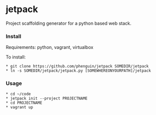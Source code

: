 jetpack
=======

Project scaffolding generator for a python based web stack.

### Install
Requirements: python, vagrant, virtualbox

To install:

    * git clone https://github.com/phenguin/jetpack SOMEDIR/jetpack
    * ln -s SOMEDIR/jetpack/jetpack.py [SOMEWHEREONYOURPATH]/jetpack

### Usage

    * cd ~/code
    * jetpack init --project PROJECTNAME
    * cd PROJECTNAME
    * vagrant up

